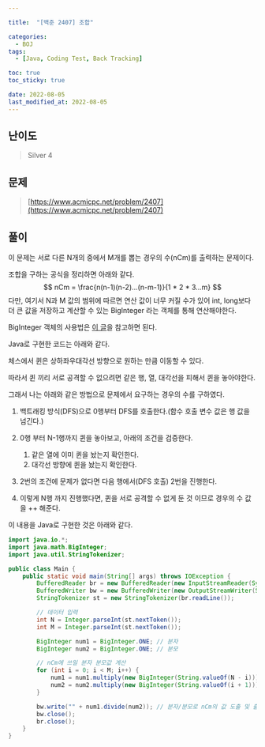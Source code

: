 ```yaml
---

title:  "[백준 2407] 조합"

categories:
  - BOJ
tags:
  - [Java, Coding Test, Back Tracking]

toc: true
toc_sticky: true

date: 2022-08-05
last_modified_at: 2022-08-05
---
```



## 난이도

> Silver 4

## 문제

> [https://www.acmicpc.net/problem/2407](https://www.acmicpc.net/problem/2407)

## 풀이

이 문제는 서로 다른 N개의 중에서 M개를 뽑는 경우의 수(nCm)를 출력하는 문제이다.

조합을 구하는 공식을 정리하면 아래와 같다.
$$
nCm = \frac{n(n-1)(n-2)...(n-m-1)}{1 * 2 * 3...m}
$$
다만, 여기서 N과 M 값의 범위에 따르면 연산 값이 너무 커질 수가 있어 int, long보다 더 큰 값을 저장하고 계산할 수 있는 BigInteger 라는 객체를 통해 연산해야한다.

BigInteger 객체의 사용법은 [이 글](https://coding-factory.tistory.com/604)을 참고하면 된다.

Java로 구현한 코드는 아래와 같다.

체스에서 퀸은 상하좌우대각선 방향으로 원하는 만큼 이동할 수 있다.

따라서 퀸 끼리 서로 공격할 수 없으려면 같은 행, 열, 대각선을 피해서 퀸을 놓아야한다.

그래서 나는 아래와 같은 방법으로 문제에서 요구하는 경우의 수를 구하였다.

1. 백트래킹 방식(DFS)으로 0행부터 DFS를 호출한다.(함수 호출 변수 값은 행 값을 넘긴다.)

2. 0행 부터 N-1행까지 퀸을 놓아보고, 아래의 조건을 검증한다.
   1. 같은 열에 이미 퀸을 놨는지 확인한다.
   2. 대각선 방향에 퀸을 놨는지 확인한다.
3. 2번의 조건에 문제가 없다면 다음 행에서(DFS 호출) 2번을 진행한다.
4. 이렇게 N행 까지 진행했다면, 퀸을 서로 공격할 수 없게 둔 것 이므로 경우의 수 값을 ++ 해준다.

이 내용을 Java로 구현한 것은 아래와 같다.

```java
import java.io.*;
import java.math.BigInteger;
import java.util.StringTokenizer;

public class Main {
    public static void main(String[] args) throws IOException {
        BufferedReader br = new BufferedReader(new InputStreamReader(System.in));
        BufferedWriter bw = new BufferedWriter(new OutputStreamWriter(System.out));
        StringTokenizer st = new StringTokenizer(br.readLine());

      	// 데이터 입력
        int N = Integer.parseInt(st.nextToken());
        int M = Integer.parseInt(st.nextToken());

        BigInteger num1 = BigInteger.ONE; // 분자
        BigInteger num2 = BigInteger.ONE; // 분모

      	// nCm에 쓰일 분자 분모값 계산
        for (int i = 0; i < M; i++) {
            num1 = num1.multiply(new BigInteger(String.valueOf(N - i))); // 분자 값 계산
            num2 = num2.multiply(new BigInteger(String.valueOf(i + 1))); // 분모 값 계산
        }

        bw.write("" + num1.divide(num2)); // 분자/분모로 nCm의 값 도출 및 출력
        bw.close();
        br.close();
    }
}

```
